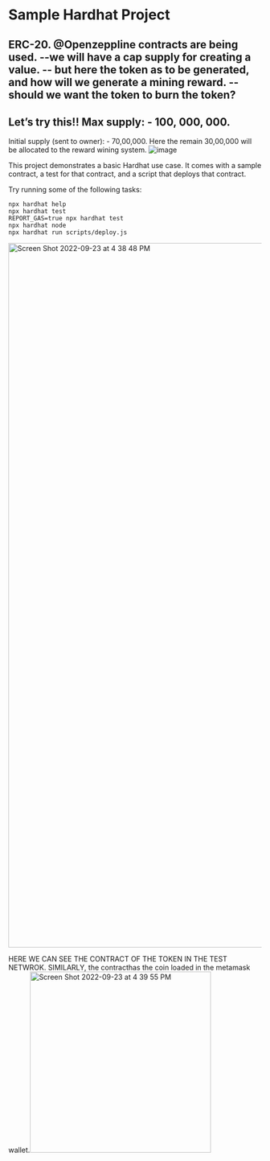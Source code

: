 # Sample Hardhat Project

ERC-20.
@Openzeppline contracts are being used. 
--we will have a cap supply for creating a value. 
-- but here the token as to be generated, and how will we generate a mining reward.
-- should we want the token to burn the token?
--

Let’s try this!!
 Max supply: - 100, 000, 000. 
--

Initial supply (sent to owner): - 70,00,000.
Here the remain 30,00,000 will be allocated to the reward wining system. 
![image](https://user-images.githubusercontent.com/90866319/192066077-0808b355-c488-4bfb-b41f-0a2f2b1dc1aa.png)

This project demonstrates a basic Hardhat use case. It comes with a sample contract, a test for that contract, and a script that deploys that contract.

Try running some of the following tasks:

```shell
npx hardhat help
npx hardhat test
REPORT_GAS=true npx hardhat test
npx hardhat node
npx hardhat run scripts/deploy.js
```
<img width="1401" alt="Screen Shot 2022-09-23 at 4 38 48 PM" src="https://user-images.githubusercontent.com/90866319/192065709-0866c961-6b54-4677-9074-645e4003b7b8.png">

HERE WE CAN SEE THE CONTRACT OF THE TOKEN IN THE TEST NETWROK. 
SIMILARLY, the contracthas the coin loaded in the metamask wallet.<img width="360" alt="Screen Shot 2022-09-23 at 4 39 55 PM" src="https://user-images.githubusercontent.com/90866319/192065789-3f154cb5-4832-44ac-b199-5586589a542a.png">
